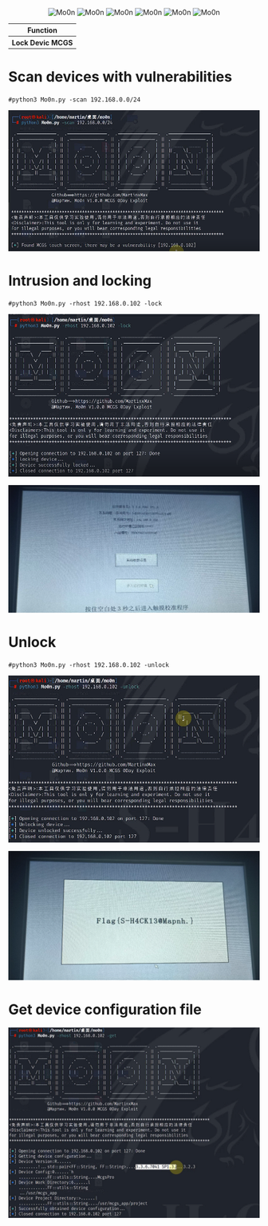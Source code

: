   <div align="center">
<p align="center">
 <img title="Mo0n" src='https://img.shields.io/badge/Mo0n-1.0.0-brightgreen.svg' />
 <img title="Mo0n" src='https://img.shields.io/badge/Python-3.9-yellow.svg' />
  <img title="Mo0n" src='https://img.shields.io/badge/HackerTool-x' />
 <img title="Mo0n" src='https://img.shields.io/static/v1?label=Author&message=@Martin&color=red'/>
 <img title="Mo0n" src='https://img.shields.io/badge/-windows-F16061?logo=windows&logoColor=000'/>
<img title="Mo0n" src='https://img.shields.io/badge/-Linux-F16061?logo=Linux&logoColor=000'/>
</p>

 <table>
  <tr>
      <th>Function</th>
  </tr>
  <tr>
    <th>Lock Devic MCGS</th>
</tr>

 </table>
</div>


# Scan devices with vulnerabilities

`#python3 Mo0n.py -scan 192.168.0.0/24`

![1](./picture/scan.png)


# Intrusion and locking

`#python3 Mo0n.py -rhost 192.168.0.102 -lock`


![1](./picture/lock.png)


![1](./picture/lock1.png)


# Unlock

`#python3 Mo0n.py -rhost 192.168.0.102 -unlock`



![1](./picture/unlock.png)


![1](./picture/unlock1.png)

# Get device configuration file

![1](./picture/config.png)
